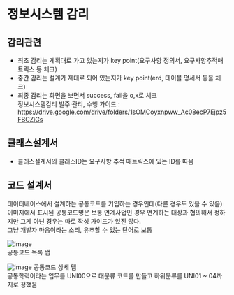 # 정보시스템 감리
## 감리관련 
* 최초 감리는 계획대로 가고 있는지가 key point(요구사항 정의서, 요구사항추적매트릭스 등 체크) <br>
* 중간 감리는 설계가 제대로 되어 있는지가 key point(erd, 테이블 명세서 등을 체크) <br>
* 최종 감리는 화면을 보면서 success, fail을 o,x로 체크 <br>
정보시스템감리 발주·관리, 수행 가이드 : <br> 
https://drive.google.com/drive/folders/1sOMCoyxnpww_Ac08ecP7Ejpz5FBCZiGs

## 클래스설계서 
* 클래스설계서의 클래스ID는 요구사항 추적 매트릭스에 있는 ID를 따옴 <br>

## 코드 설계서
데이터베이스에서 설계하는 공통코드를 기입하는 경우인데(다른 경우도 있을 수 있음) <br>
이미지에서 표시된 공통코드명은 보통 연계사업인 경우 연계하는 대상과 협의해서 정하지만 그게 아닌 경우는 따로 작성 가이드가 있진 않다. <br>
그냥 개발자 마음이라는 소리, 유추할 수 있는 단어로 보통  <br>

![image](https://user-images.githubusercontent.com/44331989/125027116-b0d4a280-e0c0-11eb-9d49-e76cce083b9e.png) <br>
공통코드 목록 탭 <br>

![image](https://user-images.githubusercontent.com/44331989/125027157-c77af980-e0c0-11eb-821d-566dfe5d3f7a.png)
공통코드 상세 탭 <br>
공통학력이라는 업무를 UNI00으로 대분류 코드를 만들고 하위분류를 UNI01 ~ 04까지로 정했음 <br>


